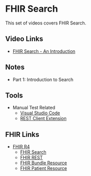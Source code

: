 # FHIR Search

This set of videos covers FHIR Search.

## Video Links

* [FHIR Search - An Introduction](https://youtu.be/pozHEE_c5hI)

## Notes

* Part 1: Introduction to Search

## Tools

* Manual Test Related
  * [Visual Studio Code](https://code.visualstudio.com/)
  * [REST Client Extension](https://marketplace.visualstudio.com/items?itemName=humao.rest-client)

## FHIR Links

* [FHIR R4](http://hl7.org/fhir/)
  * [FHIR Search](http://hl7.org/fhir/search.html)
  * [FHIR REST](http://hl7.org/fhir/http.html)
  * [FHIR Bundle Resource](http://hl7.org/fhir/bundle.html)
  * [FHIR Patient Resource](http://hl7.org/fhir/patient.html)
